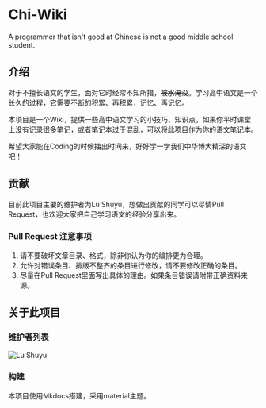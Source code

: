 # Chi-Wiki

 A programmer that isn't good at Chinese is not a good middle school student.

## 介绍

对于不擅长语文的学生，面对它时经常不知所措，~~被水淹没~~。学习高中语文是一个长久的过程，它需要不断的积累、再积累，记忆、再记忆。

本项目是一个Wiki，提供一些高中语文学习的小技巧、知识点。如果你平时课堂上没有记录很多笔记，或者笔记本过于混乱，可以将此项目作为你的语文笔记本。

希望大家能在Coding的时候抽出时间来，好好学一学我们中华博大精深的语文吧！

## 贡献

目前此项目主要的维护者为Lu Shuyu，想做出贡献的同学可以尽情Pull Request，也欢迎大家把自己学习语文的经验分享出来。

### Pull Request 注意事项

1. 请不要破坏文章目录、格式，除非你认为你的编排更为合理。
2. 允许对错误条目、排版不整齐的条目进行修改，请不要修改正确的条目。
3. 尽量在Pull Request里面写出具体的理由。如果条目错误请附带正确资料来源。

## 关于此项目

### 维护者列表

![Lu Shuyu](https://avatars3.githubusercontent.com/u/27007632?s=100&v=1)

### 构建

本项目使用Mkdocs搭建，采用material主题。
